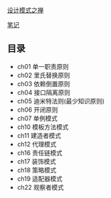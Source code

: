 [设计模式之禅](https://book.douban.com/subject/25843319/)

[笔记](https://www.notion.so/weixinotes/610e6de14c054f9899489abcee48e226)

## 目录

* ch01 单一职责原则
* ch02 里氏替换原则
* ch03 依赖倒置原则
* ch04 接口隔离原则
* ch05 迪米特法则(最少知识原则)
* ch06 开闭原则
* ch07 单例模式
* ch10 模板方法模式
* ch11 建造者模式
* ch12 代理模式
* ch16 责任链模式
* ch17 装饰模式
* ch18 策略模式
* ch19 适配器模式
* ch22 观察者模式